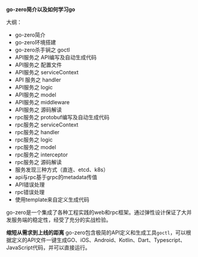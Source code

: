 **go-zero简介以及如何学习go**

大纲：
- go-zero简介
- go-zero环境搭建
- go-zero杀手锏之 goctl
- API服务之 API编写及自动生成代码
- API服务之 配置文件
- API服务之 serviceContext
- API 服务之 handler
- API服务之 logic
- API服务之 model
- API服务之 middleware
- API服务之 源码解读
- rpc服务之 protobuf编写及自动生成代码
- rpc服务之 serviceContext
- rpc服务之 handler
- rpc服务之 logic
- rpc服务之 model
- rpc服务之 interceptor
- rpc服务之 源码解读
- 服务发现三种方式（直连、etcd、k8s）
- api与rpc基于grpc的metadata传值
- API错误处理
- rpc错误处理
- 使用template来自定义生成代码


go-zero是一个集成了各种工程实践的web和rpc框架。通过弹性设计保证了大并发服务端的稳定性，经受了充分的实战检验。

**缩短从需求到上线的距离** go-zero包含极简的API定义和生成工具`goctl`，可以根据定义的API文件一键生成GO、iOS、Android、Kotlin、Dart、Typescript、JavaScript代码，并可以直接运行。
